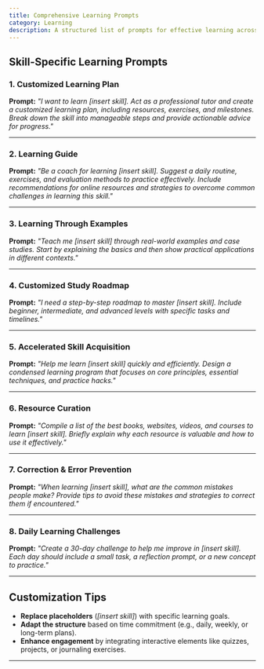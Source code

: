 ```yaml
---
title: Comprehensive Learning Prompts  
category: Learning  
description: A structured list of prompts for effective learning across various skills, tailored for coaching, resource curation, accelerated acquisition, and practical application.
---
```

## **Skill-Specific Learning Prompts**

### **1. Customized Learning Plan**

**Prompt:**
*"I want to learn [insert skill]. Act as a professional tutor and create a customized learning plan, including resources, exercises, and milestones. Break down the skill into manageable steps and provide actionable advice for progress."*

---

### **2. Learning Guide**

**Prompt:**
*"Be a coach for learning [insert skill]. Suggest a daily routine, exercises, and evaluation methods to practice effectively. Include recommendations for online resources and strategies to overcome common challenges in learning this skill."*

---

### **3. Learning Through Examples**

**Prompt:**
*"Teach me [insert skill] through real-world examples and case studies. Start by explaining the basics and then show practical applications in different contexts."*

---

### **4. Customized Study Roadmap**

**Prompt:**
*"I need a step-by-step roadmap to master [insert skill]. Include beginner, intermediate, and advanced levels with specific tasks and timelines."*

---

### **5. Accelerated Skill Acquisition**

**Prompt:**
*"Help me learn [insert skill] quickly and efficiently. Design a condensed learning program that focuses on core principles, essential techniques, and practice hacks."*

---

### **6. Resource Curation**

**Prompt:**
*"Compile a list of the best books, websites, videos, and courses to learn [insert skill]. Briefly explain why each resource is valuable and how to use it effectively."*

---

### **7. Correction & Error Prevention**

**Prompt:**
*"When learning [insert skill], what are the common mistakes people make? Provide tips to avoid these mistakes and strategies to correct them if encountered."*

---

### **8. Daily Learning Challenges**

**Prompt:**
*"Create a 30-day challenge to help me improve in [insert skill]. Each day should include a small task, a reflection prompt, or a new concept to practice."*

---

## **Customization Tips**

- **Replace placeholders** (*[insert skill]*) with specific learning goals.
- **Adapt the structure** based on time commitment (e.g., daily, weekly, or long-term plans).
- **Enhance engagement** by integrating interactive elements like quizzes, projects, or journaling exercises.

---

